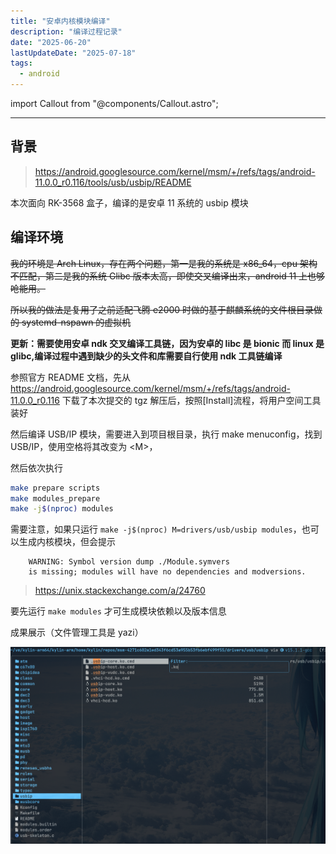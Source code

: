 ```yaml
---
title: "安卓内核模块编译"
description: "编译过程记录"
date: "2025-06-20"
lastUpdateDate: "2025-07-18"
tags:
  - android
---
```


import Callout from "@components/Callout.astro";

---

## 背景

> https://android.googlesource.com/kernel/msm/+/refs/tags/android-11.0.0_r0.116/tools/usb/usbip/README

本次面向 RK-3568 盒子，编译的是安卓 11 系统的 usbip 模块

## 编译环境

~~我的环境是 Arch Linux，存在两个问题，第一是我的系统是 x86_64，cpu 架构不匹配，第二是我的系统 Glibc 版本太高，即使交叉编译出来，android 11 上也够呛能用。~~

~~所以我的做法是复用了之前适配飞腾 e2000 时做的基于麒麟系统的文件根目录做的 systemd-nspawn 的虚拟机~~

**更新：需要使用安卓 ndk 交叉编译工具链，因为安卓的 libc 是 bionic 而 linux 是 glibc,编译过程中遇到缺少的头文件和库需要自行使用 ndk 工具链编译**

参照官方 README 文档，先从 https://android.googlesource.com/kernel/msm/+/refs/tags/android-11.0.0_r0.116 下载了本次提交的 tgz 解压后，按照[Install]流程，将用户空间工具装好

然后编译 USB/IP 模块，需要进入到项目根目录，执行 make menuconfig，找到 USB/IP，使用空格将其改变为 \<M\>，

然后依次执行

```bash
make prepare scripts
make modules_prepare
make -j$(nproc) modules
```


需要注意，如果只运行 `make -j$(nproc) M=drivers/usb/usbip modules`，也可以生成内核模块，但会提示
```
    WARNING: Symbol version dump ./Module.symvers
    is missing; modules will have no dependencies and modversions.
```
> https://unix.stackexchange.com/a/24760

要先运行 `make modules` 才可生成模块依赖以及版本信息

成果展示（文件管理工具是 yazi）

![image](./screenshot.png)
